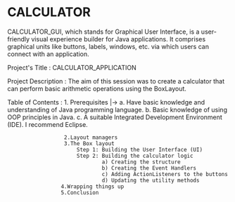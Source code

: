 # CALCULATOR
CALCULATOR_GUI, which stands for Graphical User Interface, is a user-friendly visual experience builder for Java applications.
It comprises graphical units like buttons, labels, windows, etc. via which users can connect with an application.

Project's Title : CALCULATOR_APPLICATION

Project Description : The aim of this session was to create a calculator that can perform basic arithmetic operations using the BoxLayout.

Table of Contents   :  1. Prerequisites
                            |-> a. Have basic knowledge and understanding of Java programming language.
                                b. Basic knowledge of using OOP principles in Java.
                                c. A suitable Integrated Development Environment (IDE). I recommend Eclipse.

                      2.Layout managers
                      3.The Box layout
                          Step 1: Building the User Interface (UI)
                          Step 2: Building the calculator logic
                                  a) Creating the structure
                                  b) Creating the Event Handlers
                                  c) Adding ActionListeners to the buttons
                                  d) Updating the utility methods
                     4.Wrapping things up 
                     5.Conclusion             
